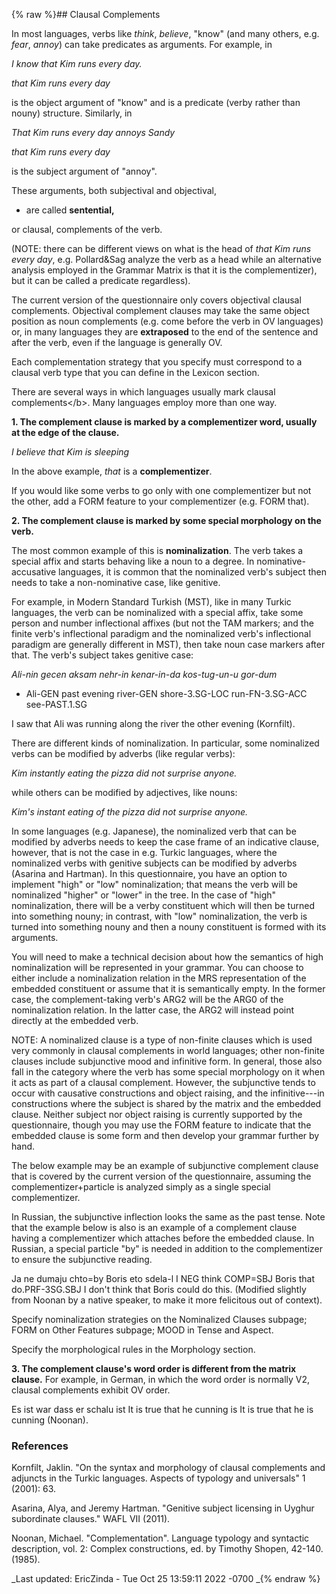 {% raw %}## Clausal Complements

In most languages, verbs like *think*, *believe*, "know" (and many
others, e.g. *fear*, *annoy*) can take predicates as arguments. For
example, in

*I know that Kim runs every day.*

*that Kim runs every day*

is the object argument of "know" and is a predicate (verby rather than
nouny) structure. Similarly, in

*That Kim runs every day annoys Sandy*

*that Kim runs every day*

is the subject argument of "annoy".

These arguments, both subjectival and objectival,

- are called **sentential,**

or clausal, complements of the verb.

(NOTE: there can be different views on what is the head of *that Kim
runs every day*, e.g. Pollard&Sag analyze the verb as a head while an
alternative analysis employed in the Grammar Matrix is that it is the
complementizer), but it can be called a predicate regardless).

The current version of the questionnaire only covers objectival clausal
complements. Objectival complement clauses may take the same object
position as noun complements (e.g. come before the verb in OV languages)
or, in many languages they are **extraposed** to the end of the sentence
and after the verb, even if the language is generally OV.

Each complementation strategy that you specify must correspond to a
clausal verb type that you can define in the Lexicon section.

There are several ways in which languages usually mark clausal
complements&lt;/b&gt;. Many languages employ more than one way.

**1. The complement clause is marked by a complementizer word, usually
at the edge of the clause.**

*I believe that Kim is sleeping*

In the above example, *that* is a **complementizer**.

If you would like some verbs to go only with one complementizer but not
the other, add a FORM feature to your complementizer (e.g. FORM that).

**2. The complement clause is marked by some special morphology on the
verb.**

The most common example of this is **nominalization**. The verb takes a
special affix and starts behaving like a noun to a degree. In
nominative-accusative languages, it is common that the nominalized
verb's subject then needs to take a non-nominative case, like genitive.

For example, in Modern Standard Turkish (MST), like in many Turkic
languages, the verb can be nominalized with a special affix, take some
person and number inflectional affixes (but not the TAM markers; and the
finite verb's inflectional paradigm and the nominalized verb's
inflectional paradigm are generally different in MST), then take noun
case markers after that. The verb's subject takes genitive case:

*Ali-nin gecen aksam nehr-in kenar-in-da kos-tug-un-u gor-dum*

- Ali-GEN past evening river-GEN shore-3.SG-LOC run-FN-3.SG-ACC
see-PAST.1.SG

I saw that Ali was running along the river the other evening (Kornfilt).

There are different kinds of nominalization. In particular, some
nominalized verbs can be modified by adverbs (like regular verbs):

*Kim instantly eating the pizza did not surprise anyone.*

while others can be modified by adjectives, like nouns:

*Kim's instant eating of the pizza did not surprise anyone.*

In some languages (e.g. Japanese), the nominalized verb that can be
modified by adverbs needs to keep the case frame of an indicative
clause, however, that is not the case in e.g. Turkic languages, where
the nominalized verbs with genitive subjects can be modified by adverbs
(Asarina and Hartman). In this questionnaire, you have an option to
implement "high" or "low" nominalization; that means the verb will be
nominalized "higher" or "lower" in the tree. In the case of "high"
nominalization, there will be a verby constituent which will then be
turned into something nouny; in contrast, with "low" nominalization, the
verb is turned into something nouny and then a nouny constituent is
formed with its arguments.

You will need to make a technical decision about how the semantics of
high nominalization will be represented in your grammar. You can choose
to either include a nominalization relation in the MRS representation of
the embedded constituent or assume that it is semantically empty. In the
former case, the complement-taking verb's ARG2 will be the ARG0 of the
nominalization relation. In the latter case, the ARG2 will instead point
directly at the embedded verb.

NOTE: A nominalized clause is a type of non-finite clauses which is used
very commonly in clausal complements in world languages; other
non-finite clauses include subjunctive mood and infinitive form. In
general, those also fall in the category where the verb has some special
morphology on it when it acts as part of a clausal complement. However,
the subjunctive tends to occur with causative constructions and object
raising, and the infinitive---in constructions where the subject is
shared by the matrix and the embedded clause. Neither subject nor object
raising is currently supported by the questionnaire, though you may use
the FORM feature to indicate that the embedded clause is some form and
then develop your grammar further by hand.

The below example may be an example of subjunctive complement clause
that is covered by the current version of the questionnaire, assuming
the complementizer+particle is analyzed simply as a single special
complementizer.

In Russian, the subjunctive inflection looks the same as the past tense.
Note that the example below is also is an example of a complement clause
having a complementizer which attaches before the embedded clause. In
Russian, a special particle "by" is needed in addition to the
complementizer to ensure the subjunctive reading.

Ja ne dumaju chto=by Boris eto sdela-l I NEG think COMP=SBJ Boris that
do.PRF-3SG.SBJ I don't think that Boris could do this. (Modified
slightly from Noonan by a native speaker, to make it more felicitous out
of context).

Specify nominalization strategies on the Nominalized Clauses subpage;
FORM on Other Features subpage; MOOD in Tense and Aspect.

Specify the morphological rules in the Morphology section.

**3. The complement clause's word order is different from the matrix
clause.** For example, in German, in which the word order is normally
V2, clausal complements exhibit OV order.

Es ist war dass er schalu ist It is true that he cunning is It is true
that he is cunning (Noonan).

### References

Kornfilt, Jaklin. "On the syntax and morphology of clausal complements
and adjuncts in the Turkic languages. Aspects of typology and
universals" 1 (2001): 63.

Asarina, Alya, and Jeremy Hartman. "Genitive subject licensing in Uyghur
subordinate clauses." WAFL VII (2011).

Noonan, Michael. "Complementation". Language typology and syntactic
description, vol. 2: Complex constructions, ed. by Timothy Shopen,
42-140. (1985).

_Last updated: EricZinda - Tue Oct 25 13:59:11 2022 -0700
_{% endraw %}